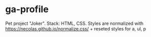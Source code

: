 # ga-profile

Pet project "Joker".
Stack: HTML, CSS.
Styles are normalized with https://necolas.github.io/normalize.css/ + reseted styles for a, ul, p
